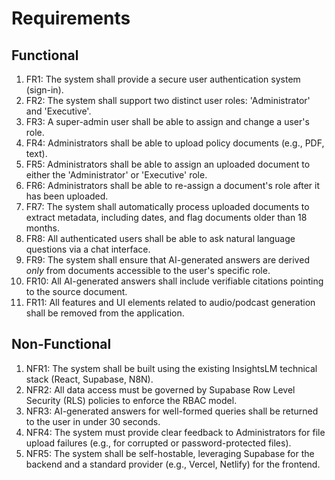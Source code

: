# Requirements

## Functional
1.  FR1: The system shall provide a secure user authentication system (sign-in).
2.  FR2: The system shall support two distinct user roles: 'Administrator' and 'Executive'.
3.  FR3: A super-admin user shall be able to assign and change a user's role.
4.  FR4: Administrators shall be able to upload policy documents (e.g., PDF, text).
5.  FR5: Administrators shall be able to assign an uploaded document to either the 'Administrator' or 'Executive' role.
6.  FR6: Administrators shall be able to re-assign a document's role after it has been uploaded.
7.  FR7: The system shall automatically process uploaded documents to extract metadata, including dates, and flag documents older than 18 months.
8.  FR8: All authenticated users shall be able to ask natural language questions via a chat interface.
9.  FR9: The system shall ensure that AI-generated answers are derived *only* from documents accessible to the user's specific role.
10. FR10: All AI-generated answers shall include verifiable citations pointing to the source document.
11. FR11: All features and UI elements related to audio/podcast generation shall be removed from the application.

## Non-Functional
1.  NFR1: The system shall be built using the existing InsightsLM technical stack (React, Supabase, N8N).
2.  NFR2: All data access must be governed by Supabase Row Level Security (RLS) policies to enforce the RBAC model.
3.  NFR3: AI-generated answers for well-formed queries shall be returned to the user in under 30 seconds.
4.  NFR4: The system must provide clear feedback to Administrators for file upload failures (e.g., for corrupted or password-protected files).
5.  NFR5: The system shall be self-hostable, leveraging Supabase for the backend and a standard provider (e.g., Vercel, Netlify) for the frontend.
